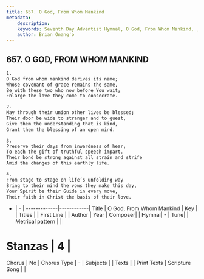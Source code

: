 ```yaml
---
title: 657. O God, From Whom Mankind
metadata:
    description: 
    keywords: Seventh Day Adventist Hymnal, O God, From Whom Mankind, , 
    author: Brian Onang'o
---
```



## 657. O GOD, FROM WHOM MANKIND

```txt
1.
O God from whom mankind derives its name;
Whose covenant of grace remains the same,
Be with these two who now before You wait;
Enlarge the love they come to consecrate.

2.
May through their union other lives be blessed;
Their door be wide to stranger and to guest,
Give them the understanding that is kind,
Grant them the blessing of an open mind.

3.
Preserve their days from inwardness of hear;
To each the gift of truthful speech impart.
Their bond be strong against all strain and strife
Amid the changes of this earthly life.

4.
From stage to stage on life’s unfolding way
Bring to their mind the vows they make this day,
Your Spirit be their Guide in every move,
Their faith in Christ the basis of their love.
```

- |   -  |
-------------|------------|
Title | O God, From Whom Mankind |
Key |  |
Titles |  |
First Line |  |
Author | 
Year | 
Composer|  |
Hymnal|  - |
Tune|  |
Metrical pattern | |
# Stanzas | 4 |
Chorus | No |
Chorus Type | - |
Subjects |  |
Texts |  |
Print Texts | 
Scripture Song |  |
  
